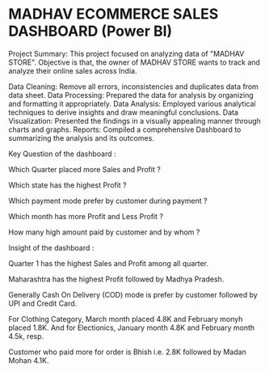 # MADHAV ECOMMERCE SALES DASHBOARD (Power BI)

Project Summary: This project focused on analyzing data of "MADHAV STORE". Objective is that, the owner of MADHAV STORE wants to track and analyze their online sales across India. 


Data Cleaning: Remove all errors, inconsistencies and duplicates data from data sheet.
Data Processing: Prepared the data for analysis by organizing and formatting it appropriately.
Data Analysis: Employed various analytical techniques to derive insights and draw meaningful conclusions.
Data Visualization: Presented the findings in a visually appealing manner through charts and graphs.
Reports: Compiled a comprehensive Dashboard to  summarizing the analysis and its outcomes.

Key Question of the dashboard :

  Which Quarter placed more Sales and Profit ?
  
  Which state has the highest Profit ?
  
  Which payment mode prefer by customer during payment ?
  
  Which month has more Profit and Less Profit ?
  
  How many high amount paid by customer and by whom ?

Insight of the dashboard :

  Quarter 1 has the highest Sales and Profit among all quarter.
  
  Maharashtra has the highest Profit followed by Madhya Pradesh.
  
  Generally Cash On Delivery (COD) mode is prefer by customer followed by UPI and Credit Card.
  
  For Clothing Category, March month placed 4.8K and February monyh placed 1.8K. And for Electionics, January month 4.8K and February 
  month 4.5k, resp.
  
  Customer who paid more for order is Bhish i.e. 2.8K followed by Madan Mohan 4.1K.
